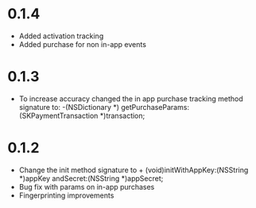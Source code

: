 # 0.1.4
* Added activation tracking
* Added purchase for non in-app events

# 0.1.3
* To increase accuracy changed the in app purchase tracking method signature to:
-(NSDictionary *) getPurchaseParams:(SKPaymentTransaction *)transaction;

# 0.1.2

* Change the init method signature to + (void)initWithAppKey:(NSString *)appKey andSecret:(NSString *)appSecret;
* Bug fix with params on in-app purchases
* Fingerprinting improvements
